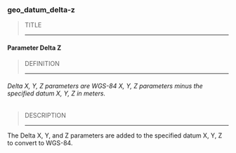 ### geo_datum_delta-z



> TITLE
> 
> ------

#### Parameter Delta Z



> DEFINITION
> 
> ------

###### Delta X, Y, Z parameters are WGS-84 X, Y, Z parameters minus the specified datum X, Y, Z in meters.



> DESCRIPTION
> 
> ------

The Delta X, Y, and Z parameters are added to the specified datum X, Y, Z to convert to WGS-84.